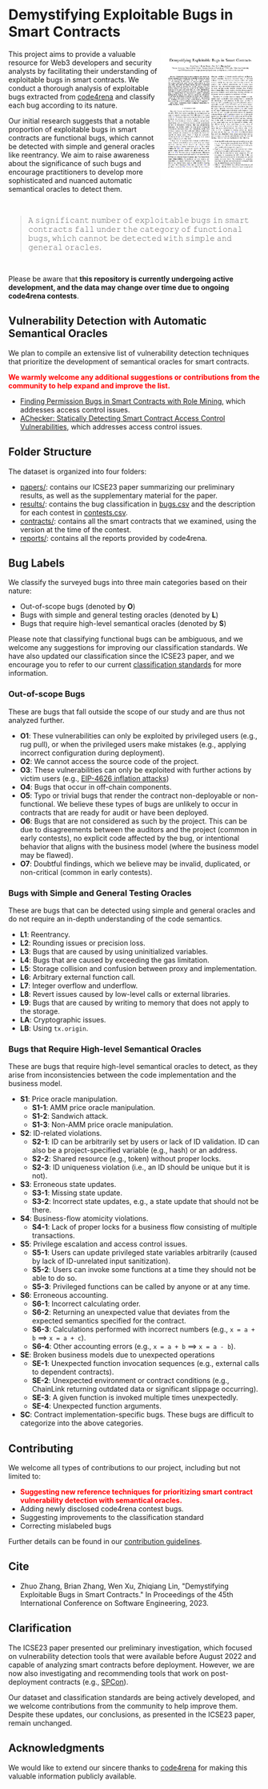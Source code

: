# Demystifying Exploitable Bugs in Smart Contracts

<p>
<a href="papers/icse23.pdf"> <img title="" src="resources/paper.jpg" alt="loading-ag-167" align="right" width="200"></a>

This project aims to provide a valuable resource for Web3 developers and security analysts by facilitating their understanding of exploitable bugs in smart contracts. We conduct a thorough analysis of exploitable bugs extracted from [code4rena](https://code4rena.com/) and classify each bug according to its nature.

Our initial research suggests that a notable proportion of exploitable bugs in smart contracts are functional bugs, which cannot be detected with simple and general oracles like reentrancy. We aim to raise awareness about the significance of such bugs and encourage practitioners to develop more sophisticated and nuanced automatic semantical oracles to detect them.
</p>

<br>

> 𝙰 𝚜𝚒𝚐𝚗𝚒𝚏𝚒𝚌𝚊𝚗𝚝 𝚗𝚞𝚖𝚋𝚎𝚛 𝚘𝚏 𝚎𝚡𝚙𝚕𝚘𝚒𝚝𝚊𝚋𝚕𝚎 𝚋𝚞𝚐𝚜 𝚒𝚗 𝚜𝚖𝚊𝚛𝚝 𝚌𝚘𝚗𝚝𝚛𝚊𝚌𝚝𝚜 𝚏𝚊𝚕𝚕 𝚞𝚗𝚍𝚎𝚛 𝚝𝚑𝚎 𝚌𝚊𝚝𝚎𝚐𝚘𝚛𝚢 𝚘𝚏 𝚏𝚞𝚗𝚌𝚝𝚒𝚘𝚗𝚊𝚕 𝚋𝚞𝚐𝚜, 𝚠𝚑𝚒𝚌𝚑 𝚌𝚊𝚗𝚗𝚘𝚝 𝚋𝚎 𝚍𝚎𝚝𝚎𝚌𝚝𝚎𝚍 𝚠𝚒𝚝𝚑 𝚜𝚒𝚖𝚙𝚕𝚎 𝚊𝚗𝚍 𝚐𝚎𝚗𝚎𝚛𝚊𝚕 𝚘𝚛𝚊𝚌𝚕𝚎𝚜.

<br>

Please be aware that __this repository is currently undergoing active development, and the data may change over time due to ongoing code4rena contests__.

## Vulnerability Detection with Automatic Semantical Oracles

We plan to compile an extensive list of vulnerability detection techniques that prioritize the development of semantical oracles for smart contracts. 

<span style="color:red"><strong>We warmly welcome any additional suggestions or contributions from the community to help expand and improve the list. </strong></span>


+ [Finding Permission Bugs in Smart Contracts with Role Mining](https://personal.ntu.edu.sg/yi_li/files/Liu2022FPB.pdf), which addresses access control issues.
+ [AChecker: Statically Detecting Smart Contract Access Control Vulnerabilities](https://people.ece.ubc.ca/mjulia/publications/ACheckerICSE2023.pdf), which addresses access control issues.


## Folder Structure

The dataset is organized into four folders:

+ [papers/](papers/): contains our ICSE23 paper summarizing our preliminary results, as well as the supplementary material for the paper.
+ [results/](results/): contains the bug classification in [bugs.csv](results/bugs.csv) and the description for each contest in [contests.csv](results/contests.csv).
+ [contracts/](contracts/): contains all the smart contracts that we examined, using the version at the time of the contest.
+ [reports/](reports/): contains all the reports provided by code4rena.

## Bug Labels

We classify the surveyed bugs into three main categories based on their nature: 

+ Out-of-scope bugs (denoted by __O__)
+ Bugs with simple and general testing oracles (denoted by __L__)
+ Bugs that require high-level semantical oracles (denoted by __S__)

Please note that classifying functional bugs can be ambiguous, and we welcome any suggestions for improving our classification standards. We have also updated our classification since the ICSE23 paper, and we encourage you to refer to our current [classification standards](docs/standard.md) for more information.

### Out-of-scope Bugs

These are bugs that fall outside the scope of our study and are thus not analyzed further.

+ __O1__: These vulnerabilities can only be exploited by privileged users (e.g., rug pull), or when the privileged users make mistakes (e.g., applying incorrect configuration during deployment).
+ __O2__: We cannot access the source code of the project.
+ __O3__: These vulnerabilities can only be exploited with further actions by victim users (e.g., [EIP-4626 inflation attacks](https://ethereum-magicians.org/t/address-eip-4626-inflation-attacks-with-virtual-shares-and-assets/12677))
+ __O4__: Bugs that occur in off-chain components.
+ __O5__: Typo or trivial bugs that render the contract non-deployable or non-functional. We believe these types of bugs are unlikely to occur in contracts that are ready for audit or have been deployed.
+ __O6__: Bugs that are not considered as such by the project. This can be due to disagreements between the auditors and the project (common in early contests), no explicit code affected by the bug, or intentional behavior that aligns with the business model (where the business model may be flawed).
+ __O7__: Doubtful findings, which we believe may be invalid, duplicated, or non-critical (common in early contests).

### Bugs with Simple and General Testing Oracles

These are bugs that can be detected using simple and general oracles and do not require an in-depth understanding of the code semantics.

+ __L1__: Reentrancy.
+ __L2__: Rounding issues or precision loss.
+ __L3__: Bugs that are caused by using uninitialized variables.
+ __L4__: Bugs that are caused by exceeding the gas limitation.
+ __L5__: Storage collision and confusion between proxy and implementation.
+ __L6__: Arbitrary external function call.
+ __L7__: Integer overflow and underflow.
+ __L8__: Revert issues caused by low-level calls or external libraries.
+ __L9__: Bugs that are caused by writing to memory that does not apply to the storage.
+ __LA__: Cryptographic issues.
+ __LB__: Using `tx.origin`.

### Bugs that Require High-level Semantical Oracles

These are bugs that require high-level semantical oracles to detect, as they arise from inconsistencies between the code implementation and the business model.

+ __S1__: Price oracle manipulation.
    + __S1-1__: AMM price oracle manipulation.
    + __S1-2__: Sandwich attack.
    + __S1-3__: Non-AMM price oracle manipulation.
+ __S2__: ID-related violations.
    + __S2-1__: ID can be arbitrarily set by users or lack of ID validation. ID can also be a project-specified variable (e.g., hash) or an address.
    + __S2-2__: Shared resource (e.g., token) without proper locks.
    + __S2-3__: ID uniqueness violation (i.e., an ID should be unique but it is not).
+ __S3__: Erroneous state updates.
    + __S3-1__: Missing state update.
    + __S3-2__: Incorrect state updates, e.g., a state update that should not be there.
+ __S4__: Business-flow atomicity violations.
    + __S4-1__: Lack of proper locks for a business flow consisting of multiple transactions.
+ __S5__: Privilege escalation and access control issues.
    + __S5-1__: Users can update privileged state variables arbitrarily (caused by lack of ID-unrelated input sanitization).
    + __S5-2__: Users can invoke some functions at a time they should not be able to do so.
    + __S5-3__: Privileged functions can be called by anyone or at any time.
+ __S6__: Erroneous accounting.
    + __S6-1__: Incorrect calculating order.
    + __S6-2__: Returning an unexpected value that deviates from the expected semantics specified for the contract.
    + __S6-3__: Calculations performed with incorrect numbers (e.g., `x = a + b` ==> `x = a + c`).
    + __S6-4__: Other accounting errors (e.g., `x = a + b` ==> `x = a - b`).
+ __SE__: Broken business models due to unexpected operations
    + __SE-1__: Unexpected function invocation sequences (e.g., external calls to dependent contracts).
    + __SE-2__: Unexpected environment or contract conditions (e.g., ChainLink returning outdated data or significant slippage occurring).
    + __SE-3__: A given function is invoked multiple times unexpectedly.
    + __SE-4__: Unexpected function arguments.
+ __SC__: Contract implementation-specific bugs. These bugs are difficult to categorize into the above categories.

## Contributing

We welcome all types of contributions to our project, including but not limited to:

+ <span style="color:red"><strong>Suggesting new reference techniques for prioritizing smart contract vulnerability detection with semantical oracles.</strong></span>
+ Adding newly disclosed code4rena contest bugs.
+ Suggesting improvements to the classification standard
+ Correcting mislabeled bugs

Further details can be found in our [contribution guidelines](docs/contribution.md).

## Cite

+ Zhuo Zhang, Brian Zhang, Wen Xu, Zhiqiang Lin, "Demystifying Exploitable Bugs in Smart Contracts." In Proceedings of the 45th International Conference on Software Engineering, 2023.


## Clarification

The ICSE23 paper presented our preliminary investigation, which focused on vulnerability detection tools that were available before August 2022 and capable of analyzing smart contracts before deployment. However, we are now also investigating and recommending tools that work on post-deployment contracts (e.g., [SPCon](https://personal.ntu.edu.sg/yi_li/files/Liu2022FPB.pdf)). 

Our dataset and classification standards are being actively developed, and we welcome contributions from the community to help improve them. Despite these updates, our conclusions, as presented in the ICSE23 paper, remain unchanged.

## Acknowledgments

We would like to extend our sincere thanks to [code4rena](https://code4rena.com/) for making this valuable information publicly available.

